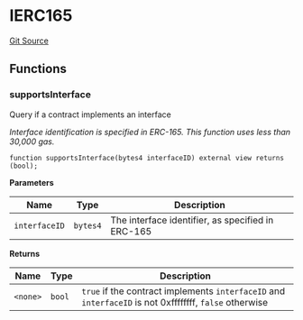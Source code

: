# IERC165
[Git Source](https://github.com/dustinstacy/boncurs/blob/02ed8078bd89ba19394d69164a2bad75906f2c24/lib/forge-std/src/interfaces/IERC165.sol)


## Functions
### supportsInterface

Query if a contract implements an interface

*Interface identification is specified in ERC-165. This function
uses less than 30,000 gas.*


```solidity
function supportsInterface(bytes4 interfaceID) external view returns (bool);
```
**Parameters**

|Name|Type|Description|
|----|----|-----------|
|`interfaceID`|`bytes4`|The interface identifier, as specified in ERC-165|

**Returns**

|Name|Type|Description|
|----|----|-----------|
|`<none>`|`bool`|`true` if the contract implements `interfaceID` and `interfaceID` is not 0xffffffff, `false` otherwise|


